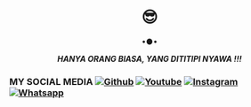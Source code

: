 <h1 align="center"> 😎 </h1>
<p align="center">
•●•
</p>

<p align="center">
<i> <b> HANYA ORANG BIASA, YANG DITITIPI NYAWA !!! </b> </i>

### MY SOCIAL MEDIA [![Github](https://img.shields.io/badge/Github-Ikuti-green?style=for-the-badge&logo=github)](https://github.com/Dian-Rizki-P/) [![Youtube](https://img.shields.io/badge/Youtube-Subscribe-green?style=for-the-badge&logo=Youtube)](https://youtube.com/c/DianArt) [![Instagram](https://img.shields.io/badge/Instagram-Ikuti-green?style=for-the-badge&logo=Instagram)](https://www.instagram.com/yanhukumrimba) [![Whatsapp](https://img.shields.io/badge/Whatsapp-Chat-green?style=for-the-badge&logo=WhatsApp)](https://wa.me/+6285729271984?text=Assalamualaikum%20Bang) <!-- Resources --> <!-- Icons: https://simpleicons.org/ --> <!-- GitHub Stats: https://github.com/scripter-ryu/github-readme-stats --> <!-- Emojis: https://emojipedia.org/emoji/ --> <!-- HTML Emojis: https://www.fileformat.info/index.htm --> <!-- Shields: https://shields.io/ --> <!-- Awesome GitHub Profile README: https://github.com/abhisheknaiidu/awesome-github-profile-readme -->
